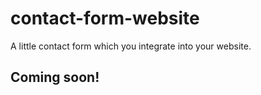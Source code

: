 # contact-form-website
A little contact form which you integrate into your website.

## Coming soon!
